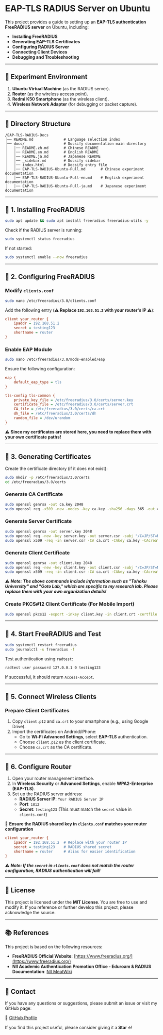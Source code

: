 # EAP-TLS RADIUS Server on Ubuntu

This project provides a guide to setting up an **EAP-TLS authentication FreeRADIUS server** on Ubuntu, including:
- **Installing FreeRADIUS**
- **Generating EAP-TLS Certificates**
- **Configuring RADIUS Server**
- **Connecting Client Devices**
- **Debugging and Troubleshooting**

---

## 🚀 Experiment Environment
1. **Ubuntu Virtual Machine** (as the RADIUS server).
2. **Router** (as the wireless access point).
3. **Redmi K50 Smartphone** (as the wireless client).
4. **Wireless Network Adapter** (for debugging or packet capture).

---

## 📌 Directory Structure
```
/EAP-TLS-RADIUS-Docs
│── README.md              # Language selection index
│── docs/                  # Docsify documentation main directory
│   │── README.zh.md       # Chinese README
│   │── README.en.md       # English README
│   │── README.ja.md       # Japanese README
│   │── _sidebar.md        # Docsify sidebar
│   │── index.html         # Docsify entry file
│   │── EAP-TLS-RADIUS-Ubuntu-Full.md       # Chinese experiment documentation
│   │── EAP-TLS-RADIUS-Ubuntu-Full-en.md    # English experiment documentation
│   │── EAP-TLS-RADIUS-Ubuntu-Full-ja.md    # Japanese experiment documentation

```

---

## 📌 1. Installing FreeRADIUS
```sh
sudo apt update && sudo apt install freeradius freeradius-utils -y
```

Check if the RADIUS server is running:
```sh
sudo systemctl status freeradius
```

If not started:
```sh
sudo systemctl enable --now freeradius
```

---

## 📌 2. Configuring FreeRADIUS

### **Modify `clients.conf`**
```sh
sudo nano /etc/freeradius/3.0/clients.conf
```
Add the following entry (**⚠️ Replace `192.168.51.2` with your router's IP ⚠️**):
```ini
client your_router {
    ipaddr = 192.168.51.2  
    secret = testing123  
    shortname = router  
}
```

### **Enable EAP Module**
```sh
sudo nano /etc/freeradius/3.0/mods-enabled/eap
```
Ensure the following configuration:
```ini
eap {
    default_eap_type = tls
}

tls-config tls-common {
    private_key_file = /etc/freeradius/3.0/certs/server.key
    certificate_file = /etc/freeradius/3.0/certs/server.crt
    CA_file = /etc/freeradius/3.0/certs/ca.crt
    dh_file = /etc/freeradius/3.0/certs/dh
    random_file = /dev/urandom
}
```

⚠️ **Since my certificates are stored here, you need to replace them with your own certificate paths!**

---

## 📌 3. Generating Certificates
Create the certificate directory (if it does not exist):
```sh
sudo mkdir -p /etc/freeradius/3.0/certs
cd /etc/freeradius/3.0/certs
```

### **Generate CA Certificate**
```sh
sudo openssl genrsa -out ca.key 2048
sudo openssl req -x509 -new -nodes -key ca.key -sha256 -days 365 -out ca.crt -subj "/C=JP/ST=Miyagi/L=Sendai/O=Tohoku University/OU=Goto Lab/CN=CA"
```

### **Generate Server Certificate**
```sh
sudo openssl genrsa -out server.key 2048
sudo openssl req -new -key server.key -out server.csr -subj "/C=JP/ST=Miyagi/L=Sendai/O=Tohoku University/OU=Goto Lab/CN=radius-server.local"
sudo openssl x509 -req -in server.csr -CA ca.crt -CAkey ca.key -CAcreateserial -out server.crt -days 365 -sha256
```

### **Generate Client Certificate**
```sh
sudo openssl genrsa -out client.key 2048
sudo openssl req -new -key client.key -out client.csr -subj "/C=JP/ST=Miyagi/L=Sendai/O=Tohoku University/OU=Goto Lab/CN=client"
sudo openssl x509 -req -in client.csr -CA ca.crt -CAkey ca.key -CAcreateserial -out client.crt -days 365 -sha256
```

⚠️ ***Note:
The above commands include information such as "Tohoku University" and "Goto Lab," which are specific to my research lab. Please replace them with your own organization details!***

### **Create PKCS#12 Client Certificate (For Mobile Import)**
```sh
sudo openssl pkcs12 -export -inkey client.key -in client.crt -certfile ca.crt -out client.p12
```

---

## 📌 4. Start FreeRADIUS and Test
```sh
sudo systemctl restart freeradius
sudo journalctl -u freeradius -f
```

Test authentication using `radtest`:
```sh
radtest user password 127.0.0.1 0 testing123
```
If successful, it should return `Access-Accept`.

---

## 📌 5. Connect Wireless Clients

### **Prepare Client Certificates**
1. Copy `client.p12` and `ca.crt` to your smartphone (e.g., using Google Drive).
2. Import the certificates on Android/iPhone:
   - Go to **Wi-Fi Advanced Settings**, select **EAP-TLS** authentication.
   - Choose `client.p12` as the client certificate.
   - Choose `ca.crt` as the CA certificate.

---

## 📌 6. Configure Router
1. Open your router management interface.
2. In **Wireless Security** or **Advanced Settings**, enable **WPA2-Enterprise (EAP-TLS)**.
3. Set up the RADIUS server address:
   - **RADIUS Server IP**: `Your RADIUS Server IP`
   - **Port**: `1812`
   - **Secret**: `testing123` (This must match the `secret` value in `clients.conf`)

📌 **Ensure the RADIUS shared key in `clients.conf` matches your router configuration**
```ini
client your_router {
    ipaddr = 192.168.51.2  # Replace with your router IP
    secret = testing123    # RADIUS shared secret
    shortname = router     # Alias for easier identification
}
```

⚠️ ***Note: If the `secret` in `clients.conf` does not match the router configuration, RADIUS authentication will fail!***

---

## 📜 License
This project is licensed under the **MIT License**. You are free to use and modify it. If you reference or further develop this project, please acknowledge the source.

---

## 📚 References
This project is based on the following resources:
- **FreeRADIUS Official Website**: [https://www.freeradius.org/](https://www.freeradius.org/)
- **NII Academic Authentication Promotion Office - Eduroam & RADIUS Documentation**: [NII MeatWiki](https://meatwiki.nii.ac.jp/confluence/pages/viewpage.action?pageId=94340973)

---

## 📩 Contact
If you have any questions or suggestions, please submit an issue or visit my GitHub page:

🔗 [GitHub Profile](https://github.com/yangxir)  

If you find this project useful, please consider giving it a **Star ⭐**!
